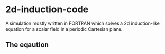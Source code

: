 # 2d-induction-code
A simulation mostly written in FORTRAN which solves a 2d induction-like equation for a scalar field in a periodic Cartesian plane.

## The eqaution
